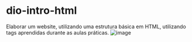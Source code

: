 # dio-intro-html
Elaborar um website, utilizando uma estrutura básica em HTML, utilizando tags aprendidas durante as aulas práticas.
![image](https://github.com/user-attachments/assets/c9557ec9-9f18-4901-ae94-dede92a26c96)
